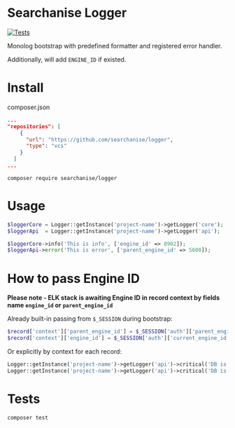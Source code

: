 # Searchanise Logger

[![Tests](https://github.com/searchanise/logger/actions/workflows/run-all-tests.yml/badge.svg)](https://github.com/searchanise/logger/actions/workflows/run-all-tests.yml)

Monolog bootstrap with predefined formatter and registered error handler.

Additionally, will add `ENGINE_ID` if existed.

# Install

composer.json
```json
...
"repositories": [
    {
      "url": "https://github.com/searchanise/logger",
      "type": "vcs"
    }
  ]
...
```

```shell
composer require searchanise/logger
```

# Usage

```php
$loggerCore = Logger::getInstance('project-name')->getLogger('core');
$loggerApi  = Logger::getInstance('project-name')->getLogger('api');

$loggerCore->info('This is info', ['engine_id' => 8902]);
$loggerApi->error('This is error', ['parent_engine_id' => 5600]);
```

# How to pass Engine ID
**Please note - ELK stack is awaiting Engine ID in record context by fields name `engine_id` or `parent_engine_id`** 

Already built-in passing from `$_SESSION` during bootstrap:

```php
$record['context']['parent_engine_id'] = $_SESSION['auth']['parent_engine_id'];
$record['context']['engine_id'] = $_SESSION['auth']['current_engine_id'];
```

Or explicitly by context for each record:

```php
Logger::getInstance('project-name')->getLogger('api')->critical('DB is gone', ['engine_id' => 8902]);
Logger::getInstance('project-name')->getLogger('api')->critical('DB is gone', ['parent_engine_id' => 5600]);
```

# Tests

```shell
composer test
```
